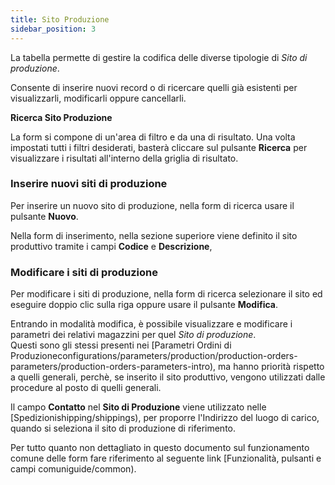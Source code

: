 ```yaml
---
title: Sito Produzione
sidebar_position: 3
---
```


La tabella permette di gestire la codifica delle diverse tipologie di *Sito di produzione*.

Consente di inserire nuovi record o di ricercare quelli già esistenti per visualizzarli, modificarli oppure cancellarli.

**Ricerca Sito Produzione**

La form si compone di un'area di filtro e da una di risultato. Una volta impostati tutti i filtri desiderati, basterà cliccare sul pulsante **Ricerca** per visualizzare i risultati all'interno della griglia di risultato.

### Inserire nuovi siti di produzione

Per inserire un nuovo sito di produzione, nella form di ricerca usare il pulsante **Nuovo**.

Nella form di inserimento, nella sezione superiore viene definito il sito produttivo tramite i campi **Codice** e **Descrizione**,  

### Modificare i siti di produzione

Per modificare i siti di produzione, nella form di ricerca selezionare il sito ed eseguire doppio clic sulla riga oppure usare il pulsante **Modifica**.

Entrando in modalità modifica, è possibile visualizzare e modificare i parametri dei relativi magazzini per quel *Sito di produzione*.      
Questi sono gli stessi presenti nei [Parametri Ordini di Produzioneconfigurations/parameters/production/production-orders-parameters/production-orders-parameters-intro), ma hanno priorità rispetto a quelli generali, perchè, se inserito il sito produttivo, vengono utilizzati dalle procedure al posto di quelli generali.

Il campo **Contatto** nel **Sito di Produzione** viene utilizzato nelle [Spedizionishipping/shippings), per proporre l'Indirizzo del luogo di carico, quando si seleziona il sito di produzione di riferimento.  

Per tutto quanto non dettagliato in questo documento sul funzionamento comune delle form fare riferimento al seguente link [Funzionalità, pulsanti e campi comuniguide/common).